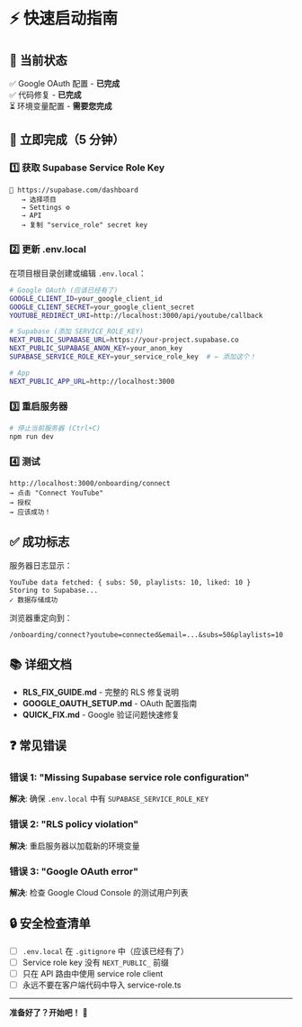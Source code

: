 # ⚡ 快速启动指南

## 🎯 当前状态

✅ Google OAuth 配置 - **已完成**  
✅ 代码修复 - **已完成**  
⏳ 环境变量配置 - **需要您完成**

## 🔧 立即完成（5 分钟）

### 1️⃣ 获取 Supabase Service Role Key

```
🔗 https://supabase.com/dashboard
   → 选择项目
   → Settings ⚙️
   → API
   → 复制 "service_role" secret key
```

### 2️⃣ 更新 .env.local

在项目根目录创建或编辑 `.env.local`：

```bash
# Google OAuth (应该已经有了)
GOOGLE_CLIENT_ID=your_google_client_id
GOOGLE_CLIENT_SECRET=your_google_client_secret
YOUTUBE_REDIRECT_URI=http://localhost:3000/api/youtube/callback

# Supabase (添加 SERVICE_ROLE_KEY)
NEXT_PUBLIC_SUPABASE_URL=https://your-project.supabase.co
NEXT_PUBLIC_SUPABASE_ANON_KEY=your_anon_key
SUPABASE_SERVICE_ROLE_KEY=your_service_role_key  # ← 添加这个！

# App
NEXT_PUBLIC_APP_URL=http://localhost:3000
```

### 3️⃣ 重启服务器

```bash
# 停止当前服务器 (Ctrl+C)
npm run dev
```

### 4️⃣ 测试

```
http://localhost:3000/onboarding/connect
→ 点击 "Connect YouTube"
→ 授权
→ 应该成功！
```

## ✅ 成功标志

服务器日志显示：
```
YouTube data fetched: { subs: 50, playlists: 10, liked: 10 }
Storing to Supabase...
✓ 数据存储成功
```

浏览器重定向到：
```
/onboarding/connect?youtube=connected&email=...&subs=50&playlists=10
```

## 📚 详细文档

- **RLS_FIX_GUIDE.md** - 完整的 RLS 修复说明
- **GOOGLE_OAUTH_SETUP.md** - OAuth 配置指南
- **QUICK_FIX.md** - Google 验证问题快速修复

## ❓ 常见错误

### 错误 1: "Missing Supabase service role configuration"
**解决**: 确保 `.env.local` 中有 `SUPABASE_SERVICE_ROLE_KEY`

### 错误 2: "RLS policy violation"
**解决**: 重启服务器以加载新的环境变量

### 错误 3: "Google OAuth error"
**解决**: 检查 Google Cloud Console 的测试用户列表

## 🔒 安全检查清单

- [ ] `.env.local` 在 `.gitignore` 中（应该已经有了）
- [ ] Service role key 没有 `NEXT_PUBLIC_` 前缀
- [ ] 只在 API 路由中使用 service role client
- [ ] 永远不要在客户端代码中导入 service-role.ts

---

**准备好了？开始吧！** 🚀


